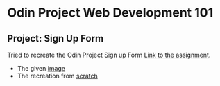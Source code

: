 # Odin Project Web Development 101
## Project: Sign Up Form

Tried to recreate the Odin Project Sign up Form [Link to the assignment](https://www.theodinproject.com/lessons/node-path-intermediate-html-and-css-sign-up-form).

- The given [image](https://user-images.githubusercontent.com/100060220/176682071-ef6cc0db-6d53-4333-8b9c-46d881388511.png)
- The recreation from [scratch](https://user-images.githubusercontent.com/100060220/176682521-3ff478fa-99f0-4ab0-9ff2-d48755a34da7.png)
